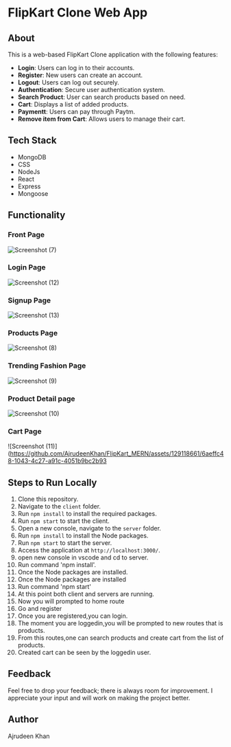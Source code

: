 # FlipKart Clone Web App


## About

This is a web-based FlipKart Clone application with the following features:

- **Login**: Users can log in to their accounts.
- **Register**: New users can create an account.
- **Logout**: Users can log out securely.
- **Authentication**: Secure user authentication system.
- **Search Product**: User can search products based on need.
- **Cart**: Displays a list of added products.
- **Paymentt**: Users can pay through Paytm.
- **Remove item from Cart**: Allows users to manage their cart.

## Tech Stack

- MongoDB
- CSS
- NodeJs
- React
- Express
- Mongoose


## Functionality

### Front Page

![Screenshot (7)](https://github.com/AjrudeenKhan/FlipKart_MERN/assets/129118661/c4d90651-4680-4736-9a5c-edccc6ba43c1)

### Login Page
![Screenshot (12)](https://github.com/AjrudeenKhan/FlipKart_MERN/assets/129118661/742a70ad-80db-4c8e-bb80-3553666e4775)


### Signup Page
![Screenshot (13)](https://github.com/AjrudeenKhan/FlipKart_MERN/assets/129118661/78e27404-bd34-4b66-a6da-fc73f663ada1)

### Products Page
![Screenshot (8)](https://github.com/AjrudeenKhan/FlipKart_MERN/assets/129118661/e80f1e7c-f789-40ab-8e9e-fefd69762811)

### Trending Fashion Page
![Screenshot (9)](https://github.com/AjrudeenKhan/FlipKart_MERN/assets/129118661/cfab7086-3333-48ca-b77b-14876bdfc4d2)

### Product Detail page
![Screenshot (10)](https://github.com/AjrudeenKhan/FlipKart_MERN/assets/129118661/46c98026-cdf0-40d0-8e99-d72d575b5169)

### Cart Page
![Screenshot (11)](https://github.com/AjrudeenKhan/FlipKart_MERN/assets/129118661/6aeffc48-1043-4c27-a91c-4051b9bc2b93 

## Steps to Run Locally

1. Clone this repository.
2. Navigate to the `client` folder.
3. Run `npm install` to install the required packages.
4. Run `npm start` to start the client.
5. Open a new console, navigate to the `server` folder.
6. Run `npm install` to install the Node packages.
7. Run `npm start` to start the server.
8. Access the application at `http://localhost:3000/`.
9. open new console in vscode and cd to server.
10. Run command 'npm install'.
11. Once the Node packages are installed.
12. Once the Node packages are installed
13. Run command 'npm start'
14. At this point both client and servers are running.
15. Now you will prompted to home route
16. Go and register
17. Once you are registered,you can login.
18. The moment you are loggedin,you will be prompted to new routes that is products.
19. From this routes,one can search products and create cart from the list of products.
20. Created cart can be seen by the loggedin user.


## Feedback

Feel free to drop your feedback; there is always room for improvement. I appreciate your input and will work on making the project better.

## Author

Ajrudeen Khan

